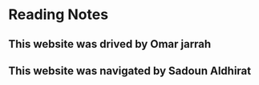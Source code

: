 # Reading Notes

## This website was drived by Omar jarrah 
## This website was navigated by Sadoun Aldhirat 